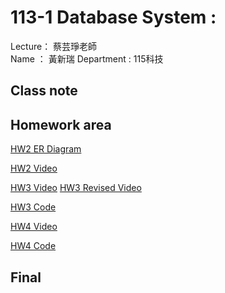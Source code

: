 # 113-1 Database System :
Lecture： 蔡芸琤老師  
Name ： 黃新瑞
Department : 115科技
## Class note
## Homework area
[HW2 ER Diagram](erd.jpg)


[HW2 Video](https://youtu.be/P1NcZ1EhFSo)

[HW3 Video](https://youtu.be/9gnmmt3jD-0)
[HW3 Revised Video](https://youtu.be/_PQvESPL9o0)

[HW3 Code](https://github.com/reganwiranto/DatabaseSystem/blob/main/hw3%20code)

[HW4 Video](https://youtu.be/Fxj2_GccnwI)

[HW4 Code](https://github.com/reganwiranto/DatabaseSystem/blob/main/hw4%20code)
## Final

